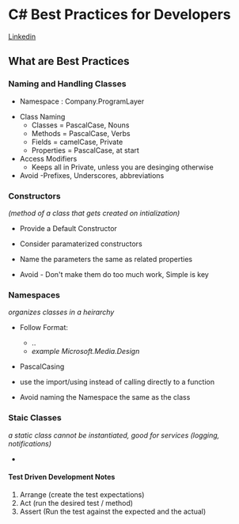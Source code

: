 # C# Best Practices for Developers
[Linkedin](https://www.linkedin.com/learning/c-sharp-best-practices-for-developers/what-you-should-know-before-watching)


## What are Best Practices

### Naming and Handling Classes
  - Namespace : Company.ProgramLayer
* Class Naming
  - Classes = PascalCase, Nouns
  - Methods = PascalCase, Verbs
  - Fields = camelCase, Private
  - Properties = PascalCase, at start
* Access Modifiers
  - Keeps all in Private, unless you are desinging otherwise
* Avoid 
  -Prefixes, Underscores, abbreviations
  
### Constructors
*(method of a class that gets created on intialization)*
  
  * Provide a Default Constructor
  * Consider paramaterized constructors
  * Name the parameters the same as related properties
  
  * Avoid - Don't make them do too much work, Simple is key

### Namespaces
*organizes classes in a heirarchy*

  * Follow Format: 
      - <Comany>.<Technology>.<Feature>
      - *example Microsoft.Media.Design*
  * PascalCasing
  * use the import/using instead of calling directly to a function
  
  * Avoid naming the Namespace the same as the class

### Staic Classes
*a static class cannot be instantiated, good for services (logging, notifications)*

  * 


#### Test Driven Development Notes

1. Arrange (create the test expectations)
2. Act     (run the desired test / method)
3. Assert  (Run the test against the expected and the actual)
